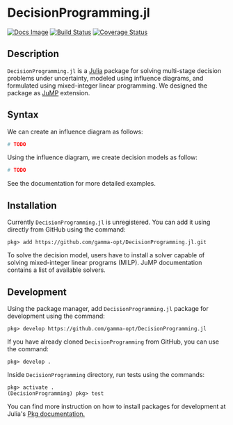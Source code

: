 # DecisionProgramming.jl
[![Docs Image](https://img.shields.io/badge/docs-latest-blue.svg)](https://gamma-opt.github.io/DecisionProgramming.jl/dev/)
[![Build Status](https://travis-ci.org/gamma-opt/DecisionProgramming.jl.svg?branch=master)](https://travis-ci.org/gamma-opt/DecisionProgramming.jl)
[![Coverage Status](https://coveralls.io/repos/github/gamma-opt/DecisionProgramming.jl/badge.svg?branch=master)](https://coveralls.io/github/gamma-opt/DecisionProgramming.jl?branch=master)


## Description
`DecisionProgramming.jl` is a [Julia](https://julialang.org/) package for solving multi-stage decision problems under uncertainty, modeled using influence diagrams, and formulated using mixed-integer linear programming. We designed the package as [JuMP](https://jump.dev/) extension.


## Syntax
We can create an influence diagram as follows:

```julia
# TODO
```

Using the influence diagram, we create decision models as follow:

```julia
# TODO
```

See the documentation for more detailed examples.


## Installation
Currently `DecisionProgramming.jl` is unregistered. You can add it using directly from GitHub using the command:

```julia-repl
pkg> add https://github.com/gamma-opt/DecisionProgramming.jl.git
```

To solve the decision model, users have to install a solver capable of solving mixed-integer linear programs (MILP). JuMP documentation contains a list of available solvers.


## Development
Using the package manager, add `DecisionProgramming.jl` package for development using the command:

```julia-repl
pkg> develop https://github.com/gamma-opt/DecisionProgramming.jl
```

If you have already cloned `DecisionProgramming` from GitHub, you can use the command:

```julia-repl
pkg> develop .
```

Inside `DecisionProgramming` directory, run tests using the commands:

```julia-repl
pkg> activate .
(DecisionProgramming) pkg> test
```

You can find more instruction on how to install packages for development at Julia's [Pkg documentation.](https://docs.julialang.org/en/v1/stdlib/Pkg/)
